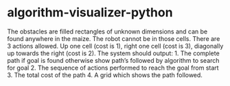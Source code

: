 # algorithm-visualizer-python
The obstacles are filled rectangles of unknown dimensions and can be found anywhere in the maize.  The robot cannot be in those cells. There are 3 actions allowed. Up one cell (cost is 1), right one cell  (cost is 3), diagonally up towards the right (cost is 2). The system should output: 1. The complete path if goal is found otherwise show path’s followed by algorithm to search for  goal 2. The sequence of actions performed to reach the goal from start 3. The total cost of the path 4. A grid which shows the path followed.
